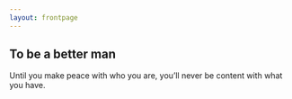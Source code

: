 ```yaml
---
layout: frontpage
---
```


## To be a better man

Until you make peace with who you are, you’ll never be content with what you have.

